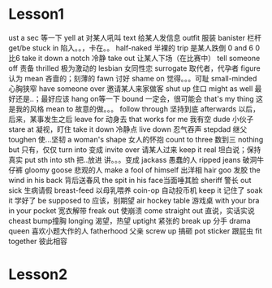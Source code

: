 



# Lesson1

ust a sec 等一下
yell  at 对某人吼叫
text 给某人发信息
outfit 服装
banister 栏杆
get/be stuck in 陷入。。，卡在。。
half-naked 半裸的
trip 是某人跌倒
0 and 6 0比6
take it down a notch 冷静
take out 让某人下场（在比赛中）
tell someone off 责备
thrilled 极为激动的
lesbian 女同性恋
surrogate 取代者，代孕者
figure 认为
mean 吝啬的；刻薄的
fawn 讨好
shame on 觉得。。。可耻
small-minded 心胸狭窄
have someone over 邀请某人来家做客
shut up 住口
might as well 最好还是..；最好应该
hang on等一下
bound 一定会，很可能会
that's my thing 这是我的风格
mean to 故意的做。。。
follow through 坚持到底
afterwards 以后，后来，某事发生之后
leave for 动身去
that works for me 我有空
dude 小伙子
stare at 凝视，盯住
take it down 冷静点
live down 忍气吞声
stepdad 继父
toughen 使...坚韧
a woman's shape 女人的怀抱
count to three 数到三
nothing but 只有，仅仅
turn into 变成
invite over 请某人过来
keep it real 坦白说；保持真实
put sth into sth 把..放进 讲。。。变成
jackass 愚蠢的人
ripped jeans 破洞牛仔裤
gloomy goose  悲观的人
make a fool of himself 出洋相
hair goo 发胶
the wind in his back 背后送春风
the spit in his face当面唾其脸
sheriff 警长
out sick 生病请假
breast-feed 以母乳喂养
coin-op 自动投币机
keep it 记住了
soak it 学好了
be supposed to 应该，别期望
air hockey table 游戏桌
with your bra in your pocket 宽衣解带
freak out 使崩溃
come straight out 直说，实话实说
cheast bump撞胸
longing 渴望，热望
uptight 紧张的
break up 分手
drama queen 喜欢小题大作的人
fatherhood 父亲
screw up 搞砸
pot sticker 跟屁虫
fit together 彼此相容





# Lesson2

















